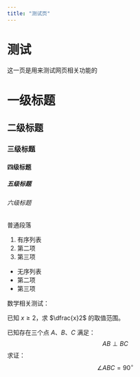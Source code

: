 ```yaml
---
title: "测试页"
---
```

# 测试

这一页是用来测试网页相关功能的

# 一级标题

## 二级标题

### 三级标题

#### 四级标题

##### 五级标题

###### 六级标题

普通段落

1. 有序列表
2. 第二项
3. 第三项

- 无序列表
- 第二项
- 第三项

数学相关测试：

已知 $x\geq 2$，求 $\dfrac{x}2$ 的取值范围。

已知存在三个点 $A$、$B$、$C$ 满足：
$$
AB\perp BC
$$
求证：
$$
\angle ABC=90^\circ
$$